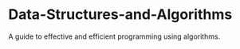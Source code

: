# Data-Structures-and-Algorithms
A guide to effective and efficient programming using 
algorithms. 
